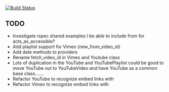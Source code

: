 [![Build Status](https://api.travis-ci.org/karlentwistle/lumiere.png?branch=master)](http://travis-ci.org/karlentwistle/lumiere)

## TODO
* Investigate rspec shared examples I be able to include from for acts_as_accessible?
* Add playlist support for Vimeo (new_from_video_id)
* Add date methods to providers
* Rename fetch_video_id in Vimeo and Youtube class
* Lots of duplication in the YouTube and YouTubePlaylist could be good to move YouTube out to YouTubeVideo and have YouTube as a common base class.......
* Refactor YouTube to recognize embed links with
* Refactor Vimeo to recognize embed links with
